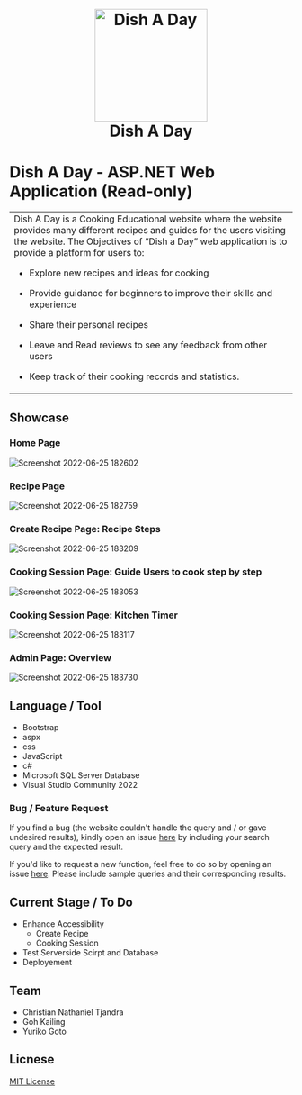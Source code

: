 <h1 align="center">
  <br>
  <a href="http://www.amitmerchant.com/electron-markdownify"><img src="https://user-images.githubusercontent.com/64601225/175770990-2641101a-a748-4532-a1bd-811ba45e65c8.jpg" alt="Dish A Day" width="200"></a>
  <br>
  Dish A Day
  <br>
</h1>


# Dish A Day - ASP.NET Web Application (Read-only)
<table>
<tr>
<td>
  Dish A Day is a Cooking Educational website where the website provides many different recipes and guides for the users visiting the website. The Objectives of “Dish a Day” web application is to provide a platform for users to: 

- Explore new recipes and ideas for cooking 

- Provide guidance for beginners to improve their skills and experience 

- Share their personal recipes 

- Leave and Read reviews to see any feedback from other users 

- Keep track of their cooking records and statistics. 
</tr>
</table>


## Showcase

### Home Page
![Screenshot 2022-06-25 182602](https://user-images.githubusercontent.com/64601225/175771109-fa7c2a80-f65a-4b9e-806c-d429c94f9dd5.jpg)

### Recipe Page
![Screenshot 2022-06-25 182759](https://user-images.githubusercontent.com/64601225/175771116-a97ab024-dc08-41b6-9818-6b8b9193a303.jpg)

### Create Recipe Page: Recipe Steps
![Screenshot 2022-06-25 183209](https://user-images.githubusercontent.com/64601225/175771127-5617d75e-f74f-42c6-adee-74dcf6c4e0d7.jpg)

### Cooking Session Page: Guide Users to cook step by step
![Screenshot 2022-06-25 183053](https://user-images.githubusercontent.com/64601225/175771123-c3fb5145-48d2-44a6-97a1-3bf2f34bf9d3.jpg)

### Cooking Session Page: Kitchen Timer
![Screenshot 2022-06-25 183117](https://user-images.githubusercontent.com/64601225/175771124-bd4d0965-29fd-4957-afe0-7eb28cac2e5c.jpg)

### Admin Page: Overview
![Screenshot 2022-06-25 183730](https://user-images.githubusercontent.com/64601225/175771131-cba4c05a-d287-4c4c-9fa9-e8b7f3a9c53e.jpg)


## Language / Tool 
- Bootstrap
- aspx
- css
- JavaScript
- c#
- Microsoft SQL Server Database
- Visual Studio Community 2022

### Bug / Feature Request

If you find a bug (the website couldn't handle the query and / or gave undesired results), kindly open an issue [here](https://github.com/gotoyuriko/dishaday/issues/new) by including your search query and the expected result.

If you'd like to request a new function, feel free to do so by opening an issue [here](https://github.com/gotoyuriko/dishaday/issues/new). Please include sample queries and their corresponding results.


## Current Stage / To Do
- Enhance Accessibility
  - Create Recipe
  - Cooking Session
- Test Serverside Scirpt and Database
- Deployement

## Team
- Christian Nathaniel Tjandra
- Goh Kailing
- Yuriko Goto

## Licnese
[MIT License](https://github.com/gotoyuriko/dishaday/issues/new)
